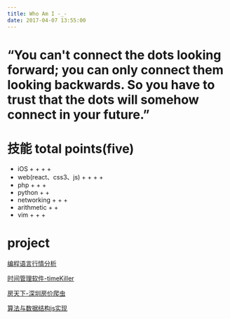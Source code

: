 ```yaml
---
title: Who Am I -_-
date: 2017-04-07 13:55:00
---
```


# “You can't connect the dots looking forward; you can only connect them looking backwards. So you have to trust that the dots will somehow connect in your future.”

# 技能  total points(five)
* iOS + + + +
* web(react、css3、js) + + + +  
* php + + +
* python + +
* networking + + +
* arithmetic + +
* vim + + +

# project 
[编程语言行情分析](http://lmhang.com/coderhelper/graphics.html)

[时间管理软件-timeKiller](https://github.com/sanyueyuxincao/TimeKiller)

[房天下-深圳房价爬虫](https://github.com/sanyueyuxincao/train/blob/master/data_analysis/outstanding_project/fang.py)

[算法与数据结构js实现](https://github.com/sanyueyuxincao/stone/tree/master/stone/tech/dataStructure/js_demo)